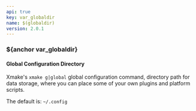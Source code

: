 ```yaml
---
api: true
key: var_globaldir
name: $(globaldir)
version: 2.0.1
---
```


### ${anchor var_globaldir}

#### Global Configuration Directory

Xmake's `xmake g|global` global configuration command, directory path for data storage, where you can place some of your own plugins and platform scripts.

The default is: `~/.config`

